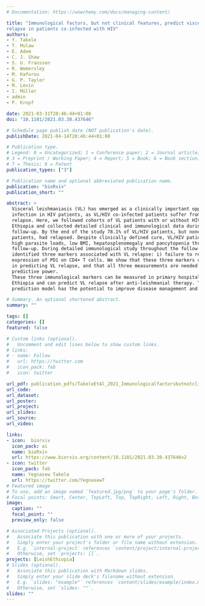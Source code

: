 ```yaml
---
# Documentation: https://wowchemy.com/docs/managing-content/

title: "Immunological factors, but not clinical features, predict visceral leishmaniasis
relapse in patients co-infected with HIV"
authors:
- Y. Takele
- T. Mulaw
- E. Adem
- C. J. Shaw
- S. U. Franssen
- R. Womersley
- M. Kaforou
- G. P. Taylor
- M. Levin
- I. Müller
- admin
- P. Kropf

date: 2021-03-31T20:46:44+01:00
doi: "10.1101/2021.03.30.437646"

# Schedule page publish date (NOT publication's date).
publishDate: 2021-04-14T20:46:44+01:00

# Publication type.
# Legend: 0 = Uncategorized; 1 = Conference paper; 2 = Journal article;
# 3 = Preprint / Working Paper; 4 = Report; 5 = Book; 6 = Book section;
# 7 = Thesis; 8 = Patent
publication_types: ["3"]

# Publication name and optional abbreviated publication name.
publication: "bioRxiv"
publication_short: ""

abstract: >
  Visceral leishmaniasis (VL) has emerged as a clinically important opportunistic
  infection in HIV patients, as VL/HIV co-infected patients suffer from frequent VL
  relapse. Here, we followed cohorts of VL patients with or without HIV co-infections in
  Ethiopia and collected detailed clinical and immunological data during 12 months of
  follow-up. By the end of the study 78.1% of VL/HIV patients, but none of the VL only
  patients, had relapsed. Despite clinically defined cure, VL/HIV patients maintained
  high parasite loads, low BMI, hepatosplenomegaly and pancytopenia throughout
  follow-up. During detailed immunological study throughout the follow-up period, we
  identified three markers associated with VL relapse: i) failure to restore antigenspecific production of IFNγ, ii) persistently low CD4+ T cell counts, and iii) high
  expression of PD1 on CD4+ T cells. We show that these three markers combine well
  in predicting VL relapse, and that all three measurements are needed for optimal
  predictive power.
  These three immunological markers can be measured in primary hospital settings in
  Ethiopia and can predict VL relapse after anti-leishmanial therapy. The use of our
  prediction model has the potential to improve disease management and patient care. 

# Summary. An optional shortened abstract.
summary: ""

tags: []
categories: []
featured: false

# Custom links (optional).
#   Uncomment and edit lines below to show custom links.
# links:
# - name: Follow
#   url: https://twitter.com
#   icon_pack: fab
#   icon: twitter

url_pdf: publication_pdfs/TakeleEtAl_2021_Immunologicalfactorsbutnotclinicalfeaturespredictvisceralleishmaniasisrelapseinpatientsco-infectedwithHIV_bioRxiv.pdf
url_code:
url_dataset:
url_poster:
url_project:
url_slides:
url_source:
url_video:

links:
- icon:  biorxiv
  icon_pack: ai
  name: bioRxiv
  url: https://www.biorxiv.org/content/10.1101/2021.03.30.437646v2
- icon: twitter
  icon_pack: fab
  name: Yegnasew Takele
  url: https://twitter.com/YegnasewT
# Featured image
# To use, add an image named `featured.jpg/png` to your page's folder. 
# Focal points: Smart, Center, TopLeft, Top, TopRight, Left, Right, BottomLeft, Bottom, BottomRight.
image:
  caption: ""
  focal_point: ""
  preview_only: false

# Associated Projects (optional).
#   Associate this publication with one or more of your projects.
#   Simply enter your project's folder or file name without extension.
#   E.g. `internal-project` references `content/project/internal-project/index.md`.
#   Otherwise, set `projects: []`.
projects: [LeishEthiopia]
# Slides (optional).
#   Associate this publication with Markdown slides.
#   Simply enter your slide deck's filename without extension.
#   E.g. `slides: "example"` references `content/slides/example/index.md`.
#   Otherwise, set `slides: ""`.
slides: ""
---
```

